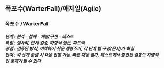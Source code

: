 <h2> 폭포수(WarterFall)/애자일(Agile) </h2>
<h3>폭포수 / WarterFall</h3>
<h5>단계 : 분석 - 설께 - 개발/구현 - 테스트
  
<br>
특징 : 절차적, 단계 검증, 하향식 접근, 피드백
<br>
장점 : 검증된 방식, 이해하기 쉬운 생명주기, 각 단계 별 구성(문서)가 확실
<br>
단저 : 각 단계 종결 시 다음 진행 가능, 빠른 대응 불가, 테스트에서 발견된 결함으 치명적인 문제가 될 수 있다
</h5>

<div align="center">
</div>
<br>

